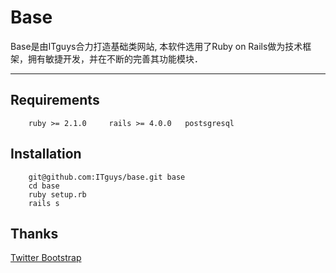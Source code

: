 Base
====
  Base是由ITguys合力打造基础类网站, 本软件选用了Ruby on Rails做为技术框架，拥有敏捷开发，并在不断的完善其功能模块．
______________________________________________________________________
## Requirements
		ruby >= 2.1.0     rails >= 4.0.0   postsgresql
## Installation
		git@github.com:ITguys/base.git base
		cd base
		ruby setup.rb
		rails s
## Thanks
 [Twitter Bootstrap](https://twitter.github.com/bootstrap)
